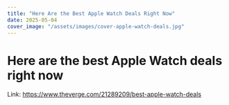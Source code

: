 ```yaml
---
title: "Here Are the Best Apple Watch Deals Right Now"
date: 2025-05-04
cover_image: "/assets/images/cover-apple-watch-deals.jpg"
---
```


# Here are the best Apple Watch deals right now

Link: https://www.theverge.com/21289209/best-apple-watch-deals
